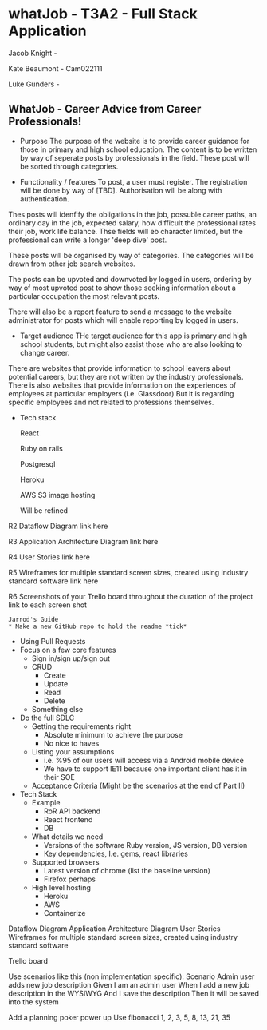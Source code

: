 # whatJob - T3A2 - Full Stack Application

Jacob Knight -

Kate Beaumont - Cam022111 

Luke Gunders - 

## WhatJob - Career Advice from Career Professionals!
- Purpose
The purpose of the website is to provide career guidance for those in primary and high school education. The content is to be written by way of seperate posts by professionals in the field. These post will be sorted through categories. 


- Functionality / features
To post, a user must register. The registration will be done by way of [TBD]. Authorisation will be along with authentication.

Thes posts will idenfify the obligations in the job, possuble career paths, an ordinary day in the job, expected salary, how difficult the professional rates their job, work life balance. Thse fields will eb character limited, but the professional can write a longer 'deep dive' post.



These posts will be organised by way of categories. The categories will be drawn from other job search websites.

The posts can be upvoted and downvoted by logged in users, ordering by way of most upvoted post to show those seeking information about a particular occupation the most relevant posts.

There will also be a report feature to send a message to the website administrator for posts which will enable reporting by logged in users.


- Target audience
THe target audience for this app is primary and high school students, but might also assist those who are also looking to change career.

There are websites that provide information to school leavers about potential careers, but they are not written by the industry professionals. There is also websites that provide information on the experiences of employees at particular employers (i.e. Glassdoor) But it is regarding specific employees and not related to professions themselves.


- Tech stack
    
    React
    
    Ruby on rails
    
    Postgresql
    
    Heroku
    
    AWS S3 image hosting

    Will be refined

R2	Dataflow Diagram
    link here

R3	Application Architecture Diagram
    link here

R4	User Stories
    link here

R5	Wireframes for multiple standard screen sizes, created using industry standard software
    link here

R6	Screenshots of your Trello board throughout the duration of the project
    link to each screen shot




    Jarrod's Guide
    * Make a new GitHub repo to hold the readme *tick*
* Using Pull Requests
* Focus on a few core features
    * Sign in/sign up/sign out
    * CRUD
        * Create
        * Update
        * Read
        * Delete
    * Something else
* Do the full SDLC
    * Getting the requirements right
        * Absolute minimum to achieve the purpose
        * No nice to haves
    * Listing your assumptions
        * i.e. %95 of our users will access via a Android mobile device
        * We have to support IE11 because one important client has it in their SOE
    * Acceptance Criteria (Might be the scenarios at the end of Part II)
* Tech Stack
    * Example
        * RoR API backend
        * React frontend
        * DB
    * What details we need
        * Versions of the software Ruby version, JS version, DB version
        * Key dependencies, I.e. gems, react libraries
    * Supported browsers
        * Latest version of chrome (list the baseline version)
        * Firefox perhaps
    * High level hosting
        * Heroku
        * AWS
        * Containerize

Dataflow Diagram
Application Architecture Diagram
User Stories
Wireframes for multiple standard screen sizes, created using industry standard software

Trello board

Use scenarios like this (non implementation specific):
Scenario Admin user adds new job description 
Given I am an admin user
When I add a new job description in the WYSIWYG
And I save the description
Then it will be saved into the system


Add a planning poker power up
Use fibonacci 1, 2, 3, 5, 8, 13, 21, 35